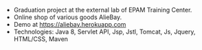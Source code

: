 - Graduation project at the external lab of EPAM Training Center.  
- Online shop of various goods AlieBay.  
- Demo at https://aliebay.herokuapp.com  
- Technologies: Java 8, Servlet API, Jsp, Jstl, Tomcat, Js, Jquery, HTML/CSS, Maven